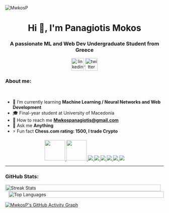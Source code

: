 
<p align="left">
  <img src="https://komarev.com/ghpvc/?username=MwkosP&label=Profile%20views&color=0e75b6&style=flat" alt="MwkosP" />
</p>

<h1 align="center">Hi 👋, I'm Panagiotis Mokos</h1>
<h3 align="center">A passionate ML and Web Dev Undergraduate Student from Greece</h3>


<p align="center">
  <a href="https://linkedin.com/in/YOUR-LINKEDIN" target="blank">
    <img align="center" src="https://img.icons8.com/color/48/000000/linkedin.png" alt="linkedin" height="40" width="40" />
  </a>
  <a href="https://twitter.com/YOUR-TWITTER" target="blank">
    <img align="center" src="https://img.icons8.com/color/48/000000/twitter.png" alt="twitter" height="40" width="40" />
  </a>
</p>


<h3 align="left">About me:</h3>
<br/>



- 🌱 I’m currently learning **Machine Learning / Neural Networks and Web Development**       
- 🎓 Final-year student at University of Macedonia      
- 📧 How to reach me **Mwkospanagiotis@gmail.com**
- 💬 Ask me **Anything**
- ⚡ Fun fact **Chess.com rating: 1500, I trade Crypto**  



<p align="center">
  <a href="https://www.python.org" target="_blank">
    <img src="https://cdn.jsdelivr.net/gh/devicons/devicon/icons/python/python-original.svg" width="65" height="65"/>
  </a>
  <a href="https://www.java.com/" target="_blank">
    <img src="https://cdn.jsdelivr.net/gh/devicons/devicon/icons/java/java-original.svg" width="65" height="65"/>
  </a>
  <a href="https://www.w3.org/html/" target="_blank">
    <img src="https://img.icons8.com/color/65/000000/html-5--v1.png"/>
  </a>
  <a href="https://www.w3schools.com/css/" target="_blank">
    <img src="https://img.icons8.com/color/65/000000/css3.png"/>
  </a>
  <a href="https://developer.mozilla.org/en-US/docs/Web/JavaScript" target="_blank">
    <img src="https://img.icons8.com/color/65/000000/javascript.png"/>
  </a>
  <a href="https://en.wikipedia.org/wiki/C_(programming_language)" target="_blank">
    <img src="https://img.icons8.com/color/65/000000/c-programming.png"/>
  </a>
  <a href="https://colab.research.google.com/" target="_blank">
    <img src="https://img.icons8.com/color/65/000000/google-colab.png"/>
  </a>
  <a href="https://code.visualstudio.com/" target="_blank">
    <img src="https://img.icons8.com/color/65/000000/visual-studio-code-2019.png"/>
  </a>
</p>



</p>


---
<h3 align="left">GitHub Stats:</h3>

<div style="display: flex; justify-content: space-between; flex-wrap: wrap;">
  <div style="flex: 1; margin-right: 10px; min-width: 300px;">
    <img src="https://github-readme-streak-stats.herokuapp.com/?user=MwkosP&theme=default" alt="Streak Stats" style="width: 100%; height: auto;" />
  </div>
  
  <div style="flex: 1; margin-left: 10px; min-width: 300px;">
    <img src="https://github-readme-stats.vercel.app/api/top-langs?username=MwkosP&show_icons=true&locale=en&layout=compact" alt="Top Languages" style="width: 100%; height: auto;" />
  </div>
</div>

[![MwkosP's GitHub Activity Graph](https://github-readme-activity-graph.vercel.app/graph?username=MwkosP&theme=github-compact)](https://github.com/Ashutosh00710/github-readme-activity-graph)




